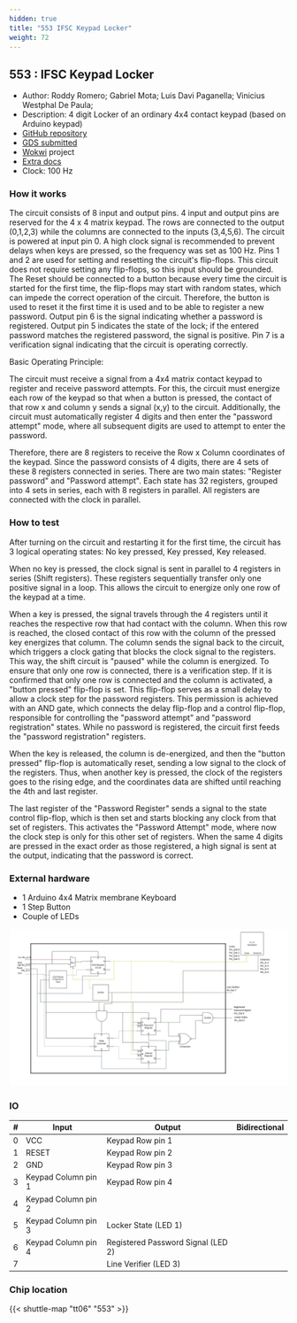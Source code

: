 ```yaml
---
hidden: true
title: "553 IFSC Keypad Locker"
weight: 72
---
```


## 553 : IFSC Keypad Locker

* Author: Roddy Romero; Gabriel Mota; Luis Davi Paganella; Vinicius Westphal De Paula; 
* Description: 4 digit Locker of an ordinary 4x4 contact keypad (based on Arduino keypad)
* [GitHub repository](https://github.com/luisdavikp/tt06-IFSC_Keyboard_Locker)
* [GDS submitted](https://github.com/luisdavikp/tt06-IFSC_Keyboard_Locker/actions/runs/8665127385)
* [Wokwi](https://wokwi.com/projects/394640918790880257) project
* [Extra docs](None)
* Clock: 100 Hz

<!---

This file is used to generate your project datasheet. Please fill in the information below and delete any unused
sections.

You can also include images in this folder and reference them in the markdown. Each image must be less than
512 kb in size, and the combined size of all images must be less than 1 MB.
-->


### How it works

The circuit consists of 8 input and output pins. 4 input and output pins are reserved for the 4 x 4 matrix keypad. The rows are connected to the output (0,1,2,3) while the columns are connected to the inputs (3,4,5,6). The circuit is powered at input pin 0. A high clock signal is recommended to prevent delays when keys are pressed, so the frequency was set as 100 Hz. Pins 1 and 2 are used for setting and resetting the circuit's flip-flops. This circuit does not require setting any flip-flops, so this input should be grounded. The Reset should be connected to a button because every time the circuit is started for the first time, the flip-flops may start with random states, which can impede the correct operation of the circuit. Therefore, the button is used to reset it the first time it is used and to be able to register a new password. Output pin 6 is the signal indicating whether a password is registered. Output pin 5 indicates the state of the lock; if the entered password matches the registered password, the signal is positive. Pin 7 is a verification signal indicating that the circuit is operating correctly.

Basic Operating Principle:

The circuit must receive a signal from a 4x4 matrix contact keypad to register and receive password attempts. For this, the circuit must energize each row of the keypad so that when a button is pressed, the contact of that row x and column y sends a signal (x,y) to the circuit. Additionally, the circuit must automatically register 4 digits and then enter the "password attempt" mode, where all subsequent digits are used to attempt to enter the password.

Therefore, there are 8 registers to receive the Row x Column coordinates of the keypad. Since the password consists of 4 digits, there are 4 sets of these 8 registers connected in series. There are two main states: "Register password" and "Password attempt". Each state has 32 registers, grouped into 4 sets in series, each with 8 registers in parallel. All registers are connected with the clock in parallel.

### How to test

After turning on the circuit and restarting it for the first time, the circuit has 3 logical operating states: No key pressed, Key pressed, Key released.

When no key is pressed, the clock signal is sent in parallel to 4 registers in series (Shift registers). These registers sequentially transfer only one positive signal in a loop. This allows the circuit to energize only one row of the keypad at a time.

When a key is pressed, the signal travels through the 4 registers until it reaches the respective row that had contact with the column. When this row is reached, the closed contact of this row with the column of the pressed key energizes that column. The column sends the signal back to the circuit, which triggers a clock gating that blocks the clock signal to the registers. This way, the shift circuit is "paused" while the column is energized. To ensure that only one row is connected, there is a verification step. If it is confirmed that only one row is connected and the column is activated, a "button pressed" flip-flop is set. This flip-flop serves as a small delay to allow a clock step for the password registers. This permission is achieved with an AND gate, which connects the delay flip-flop and a control flip-flop, responsible for controlling the "password attempt" and "password registration" states. While no password is registered, the circuit first feeds the "password registration" registers.

When the key is released, the column is de-energized, and then the "button pressed" flip-flop is automatically reset, sending a low signal to the clock of the registers. Thus, when another key is pressed, the clock of the registers goes to the rising edge, and the coordinates data are shifted until reaching the 4th and last register.

The last register of the "Password Register" sends a signal to the state control flip-flop, which is then set and starts blocking any clock from that set of registers. This activates the "Password Attempt" mode, where now the clock step is only for this other set of registers. When the same 4 digits are pressed in the exact order as those registered, a high signal is sent at the output, indicating that the password is correct.

### External hardware

- 1 Arduino 4x4 Matrix membrane Keyboard
- 1 Step Button
- Couple of LEDs

![Diagram](images/diagram.png "Diagram")


### IO

| # | Input          | Output         | Bidirectional   |
| - | -------------- | -------------- | --------------- |
| 0 | VCC | Keypad Row pin 1 |  |
| 1 | RESET | Keypad Row pin 2 |  |
| 2 | GND | Keypad Row pin 3 |  |
| 3 | Keypad Column pin 1 | Keypad Row pin 4 |  |
| 4 | Keypad Column pin 2 |  |  |
| 5 | Keypad Column pin 3 | Locker State (LED 1) |  |
| 6 | Keypad Column pin 4 | Registered Password Signal (LED 2) |  |
| 7 |  | Line Verifier (LED 3) |  |

### Chip location

{{< shuttle-map "tt06" "553" >}}
